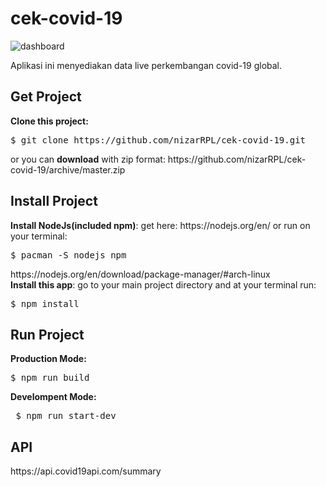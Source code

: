 # cek-covid-19
![dashboard](https://user-images.githubusercontent.com/41828945/81883999-ea934180-95c0-11ea-8918-9254a67bbf97.png)

Aplikasi ini menyediakan data live perkembangan covid-19 global.<br>
<h2>Get Project</h2>
<Strong>Clone this project:</strong> 
<pre>
$ git clone https://github.com/nizarRPL/cek-covid-19.git
</pre>
 or you can <strong>download</strong> with zip format: https://github.com/nizarRPL/cek-covid-19/archive/master.zip
<h2>Install Project</h2>
<strong>Install NodeJs(included npm)</strong>: get here: https://nodejs.org/en/ or run on your terminal:
<pre>
$ pacman -S nodejs npm
</pre>
https://nodejs.org/en/download/package-manager/#arch-linux<br>
<strong>Install this app</strong>: go to your main project directory and at your terminal run:
<pre>
$ npm install
</pre>
<h2>Run Project</h2>
<strong>Production Mode:</strong>
<pre>
$ npm run build
</pre>
<strong>Develompent Mode:</strong>
<pre>
 $ npm run start-dev
</pre>
<h2>API</h2>
https://api.covid19api.com/summary
